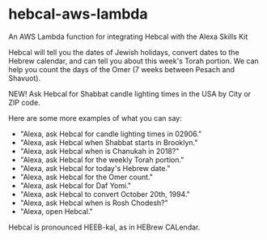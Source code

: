 # hebcal-aws-lambda
An AWS Lambda function for integrating Hebcal with the Alexa Skills Kit

Hebcal will tell you the dates of Jewish holidays, convert dates to the Hebrew calendar, and can tell you about this week's Torah portion. We can help you count the days of the Omer (7 weeks between Pesach and Shavuot).

NEW! Ask Hebcal for Shabbat candle lighting times in the USA by City or ZIP code.

Here are some more examples of what you can say:

- "Alexa, ask Hebcal for candle lighting times in 02906."
- "Alexa, ask Hebcal when Shabbat starts in Brooklyn."
- "Alexa, ask Hebcal when is Chanukah in 2018?"
- "Alexa, ask Hebcal for the weekly Torah portion."
- "Alexa, ask Hebcal for today's Hebrew date."
- "Alexa, ask Hebcal for the Omer count."
- "Alexa, ask Hebcal for Daf Yomi."
- "Alexa, ask Hebcal to convert October 20th, 1994."
- "Alexa, ask Hebcal when is Rosh Chodesh?"
- "Alexa, open Hebcal."

Hebcal is pronounced HEEB-kal, as in HEBrew CALendar.
